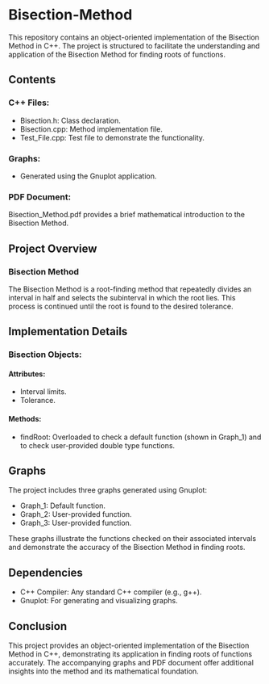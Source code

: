 # Bisection-Method
This repository contains an object-oriented implementation of the Bisection Method in C++. The project is structured to facilitate the understanding and application of the Bisection Method for finding roots of functions.

## Contents
### C++ Files:
 - Bisection.h: Class declaration.
 - Bisection.cpp: Method implementation file.
 - Test_File.cpp: Test file to demonstrate the functionality.

### Graphs: 
 - Generated using the Gnuplot application.

### PDF Document: 
Bisection_Method.pdf provides a brief mathematical introduction to the Bisection Method.

## Project Overview
### Bisection Method
The Bisection Method is a root-finding method that repeatedly divides an interval in half and selects the subinterval in which the root lies. This process is continued until the root is found to the desired tolerance.

## Implementation Details
### Bisection Objects:
#### Attributes:
 - Interval limits.
 - Tolerance.
#### Methods:
 - findRoot: Overloaded to check a default function (shown in Graph_1) and to check user-provided double type functions.

## Graphs
The project includes three graphs generated using Gnuplot:
 - Graph_1: Default function.
 - Graph_2: User-provided function.
 - Graph_3: User-provided function.
   
These graphs illustrate the functions checked on their associated intervals and demonstrate the accuracy of the Bisection Method in finding roots.

## Dependencies
 - C++ Compiler: Any standard C++ compiler (e.g., g++).
 - Gnuplot: For generating and visualizing graphs.

## Conclusion
This project provides an object-oriented implementation of the Bisection Method in C++, demonstrating its application in finding roots of functions accurately. The accompanying graphs and PDF document offer additional insights into the method and its mathematical foundation.


